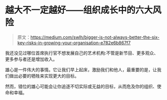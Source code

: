 # 越大不一定越好——组织成长中的六大风险

> 原文：<https://medium.com/swlh/bigger-is-not-always-better-the-six-key-risks-in-growing-your-organisation-e782e6b867f7>

我还没见过哪位首席执行官不想发展自己的艺术机构:不管是新节目、更多观众、更多参与者还是增加收入。

雄心是一件伟大的事情。它让我们早上起床，激励我们和他人，最重要的是，让我们做出必要的牺牲来实现更大的目标。

然而，错位的雄心可能会让你追逐不切实际或无益的目标，从而危及你的组织、使命和幸福。